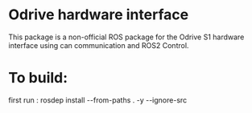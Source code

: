 # Odrive hardware interface

This package is a non-official ROS package for the Odrive S1 hardware interface using can communication and ROS2 Control.

# To build:
first run : rosdep install --from-paths . -y --ignore-src